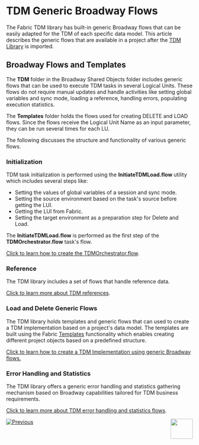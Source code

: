 # TDM Generic Broadway Flows


The Fabric TDM library has built-in generic Broadway flows that can be easily adapted for the TDM of each specific data model. This article describes the generic flows that are available in a project after the [TDM Library](04_fabric_tdm_library.md) is imported. 

## Broadway Flows and Templates

The **TDM** folder in the Broadway Shared Objects folder includes generic flows that can be used to execute TDM tasks in several Logical Units. These flows do not require manual updates and handle activities like setting global variables and sync mode, loading a reference, handling errors, populating execution statistics.

The **Templates** folder holds the flows used for creating DELETE and LOAD flows. Since the flows receive the Logical Unit Name as an input parameter, they can be run several times for each LU.

The following discusses the structure and functionality of various generic flows.

### Initialization

TDM task initialization is performed using the **InitiateTDMLoad.flow** utility which includes several steps like:

* Setting the values of global variables of a session and sync mode.
* Setting the source environment based on the task's source before getting the LUI.
* Getting the LUI from Fabric.
* Setting the target environment as a preparation step for Delete and Load.

The **InitiateTDMLoad.flow** is performed as the first step of the **TDMOrchestrator.flow** task's flow.

[Click to learn how to create the TDMOrchestrator.flow](11_tdm_implementation_using_generic_flows.md#step-3---create-the-tdmorchestratorflow-from-template).

### Reference

The TDM library includes a set of flows that handle reference data.

[Click to learn more about TDM references](09_tdm_reference_implementation.md).

### Load and Delete Generic Flows

The TDM library holds templates and generic flows that can used to create a TDM implementation based on a project's data model. The templates are built using the Fabric [Templates](/articles/35_templates/01_templates_overview.md) functionality which enables creating different project objects based on a predefined structure. 

[Click to learn how to create a TDM Implementation using generic Broadway flows.](11_tdm_implementation_using_generic_flows.md)

### Error Handling and Statistics

The TDM library offers a generic error handling and statistics gathering mechanism based on Broadway capabilities tailored for TDM business requirements. 

[Click to learn more about TDM error handling and statistics flows](12_tdm_error_handling_and_statistics.md).



[![Previous](/articles/images/Previous.png)]()[<img align="right" width="60" height="54" src="/articles/images/Next.png">](11_tdm_implementation_using_generic_flows.md)

